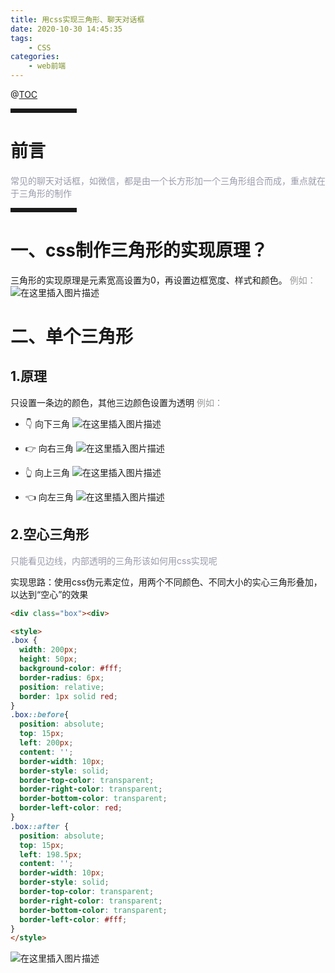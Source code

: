 ```yaml
---
title: 用css实现三角形、聊天对话框
date: 2020-10-30 14:45:35
tags: 
    - CSS
categories: 
    - web前端
---
```


@[TOC](文章目录)

<hr style=" border:solid; width:100px; height:1px;" color=#000000 size=1">

# 前言

<font color=#999AAA >
常见的聊天对话框，如微信，都是由一个长方形加一个三角形组合而成，重点就在于三角形的制作
</font>

<hr style=" border:solid; width:100px; height:1px;" color=#000000 size=1">

# 一、css制作三角形的实现原理？

三角形的实现原理是元素宽高设置为0，再设置边框宽度、样式和颜色。
<font color="#999">例如：</font>
![在这里插入图片描述](https://img-blog.csdnimg.cn/20201030140633548.png?x-oss-process=image/watermark,type_ZmFuZ3poZW5naGVpdGk,shadow_10,text_aHR0cHM6Ly9ibG9nLmNzZG4ubmV0L3hpblRpYW5vdTEyMw==,size_16,color_FFFFFF,t_70#pic_center)

# 二、单个三角形
## 1.原理
只设置一条边的颜色，其他三边颜色设置为透明
<font color="#999">例如：</font>

 - 👇 向下三角
![在这里插入图片描述](https://img-blog.csdnimg.cn/2020103014120835.png?x-oss-process=image/watermark,type_ZmFuZ3poZW5naGVpdGk,shadow_10,text_aHR0cHM6Ly9ibG9nLmNzZG4ubmV0L3hpblRpYW5vdTEyMw==,size_16,color_FFFFFF,t_70#pic_center)

 - 👉 向右三角
![在这里插入图片描述](https://img-blog.csdnimg.cn/20201030141443538.png?x-oss-process=image/watermark,type_ZmFuZ3poZW5naGVpdGk,shadow_10,text_aHR0cHM6Ly9ibG9nLmNzZG4ubmV0L3hpblRpYW5vdTEyMw==,size_16,color_FFFFFF,t_70#pic_center)
- 👆  向上三角
![在这里插入图片描述](https://img-blog.csdnimg.cn/20201030141646693.png?x-oss-process=image/watermark,type_ZmFuZ3poZW5naGVpdGk,shadow_10,text_aHR0cHM6Ly9ibG9nLmNzZG4ubmV0L3hpblRpYW5vdTEyMw==,size_16,color_FFFFFF,t_70#pic_center)

- 👈 向左三角
![在这里插入图片描述](https://img-blog.csdnimg.cn/20201030141837337.png?x-oss-process=image/watermark,type_ZmFuZ3poZW5naGVpdGk,shadow_10,text_aHR0cHM6Ly9ibG9nLmNzZG4ubmV0L3hpblRpYW5vdTEyMw==,size_16,color_FFFFFF,t_70#pic_center)

## 2.空心三角形
<font color=#999AAA >只能看见边线，内部透明的三角形该如何用css实现呢</font>

实现思路：使用css伪元素定位，用两个不同颜色、不同大小的实心三角形叠加，以达到“空心”的效果

```html
<div class="box"><div>

<style>
.box {
  width: 200px;
  height: 50px;
  background-color: #fff;
  border-radius: 6px;
  position: relative;
  border: 1px solid red;
}
.box::before{
  position: absolute;
  top: 15px;
  left: 200px;
  content: '';
  border-width: 10px;
  border-style: solid;
  border-top-color: transparent;
  border-right-color: transparent;
  border-bottom-color: transparent;
  border-left-color: red;
}
.box::after {
  position: absolute;
  top: 15px;
  left: 198.5px;
  content: '';
  border-width: 10px;
  border-style: solid;
  border-top-color: transparent;
  border-right-color: transparent;
  border-bottom-color: transparent;
  border-left-color: #fff;
}
</style>
```
![在这里插入图片描述](https://img-blog.csdnimg.cn/20201030144430157.png#pic_center)
